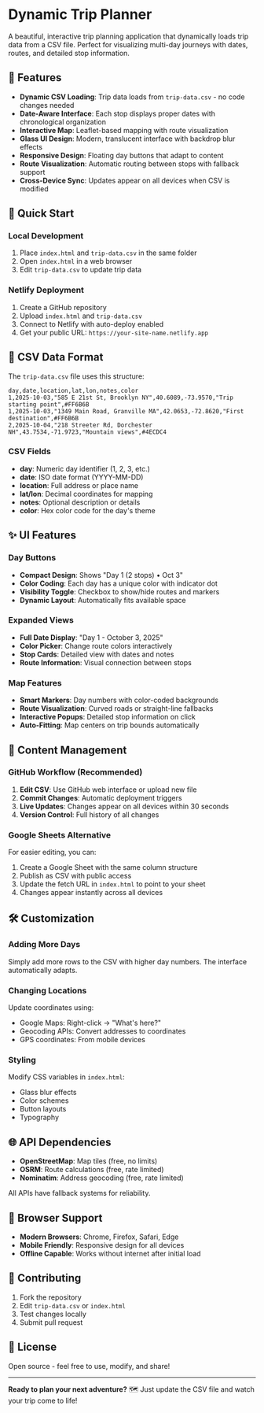 # Dynamic Trip Planner

A beautiful, interactive trip planning application that dynamically loads trip data from a CSV file. Perfect for visualizing multi-day journeys with dates, routes, and detailed stop information.

## 🌟 Features

- **Dynamic CSV Loading**: Trip data loads from `trip-data.csv` - no code changes needed
- **Date-Aware Interface**: Each stop displays proper dates with chronological organization
- **Interactive Map**: Leaflet-based mapping with route visualization
- **Glass UI Design**: Modern, translucent interface with backdrop blur effects
- **Responsive Design**: Floating day buttons that adapt to content
- **Route Visualization**: Automatic routing between stops with fallback support
- **Cross-Device Sync**: Updates appear on all devices when CSV is modified

## 🚀 Quick Start

### Local Development
1. Place `index.html` and `trip-data.csv` in the same folder
2. Open `index.html` in a web browser
3. Edit `trip-data.csv` to update trip data

### Netlify Deployment
1. Create a GitHub repository
2. Upload `index.html` and `trip-data.csv`
3. Connect to Netlify with auto-deploy enabled
4. Get your public URL: `https://your-site-name.netlify.app`

## 📄 CSV Data Format

The `trip-data.csv` file uses this structure:

```csv
day,date,location,lat,lon,notes,color
1,2025-10-03,"585 E 21st St, Brooklyn NY",40.6089,-73.9570,"Trip starting point",#FF6B6B
1,2025-10-03,"1349 Main Road, Granville MA",42.0653,-72.8620,"First destination",#FF6B6B
2,2025-10-04,"218 Streeter Rd, Dorchester NH",43.7534,-71.9723,"Mountain views",#4ECDC4
```

### CSV Fields

- **day**: Numeric day identifier (1, 2, 3, etc.)
- **date**: ISO date format (YYYY-MM-DD)
- **location**: Full address or place name
- **lat/lon**: Decimal coordinates for mapping
- **notes**: Optional description or details
- **color**: Hex color code for the day's theme

## ✨ UI Features

### Day Buttons
- **Compact Design**: Shows "Day 1 (2 stops) • Oct 3"
- **Color Coding**: Each day has a unique color with indicator dot
- **Visibility Toggle**: Checkbox to show/hide routes and markers
- **Dynamic Layout**: Automatically fits available space

### Expanded Views
- **Full Date Display**: "Day 1 - October 3, 2025"
- **Color Picker**: Change route colors interactively
- **Stop Cards**: Detailed view with dates and notes
- **Route Information**: Visual connection between stops

### Map Features
- **Smart Markers**: Day numbers with color-coded backgrounds
- **Route Visualization**: Curved roads or straight-line fallbacks
- **Interactive Popups**: Detailed stop information on click
- **Auto-Fitting**: Map centers on trip bounds automatically

## 🔄 Content Management

### GitHub Workflow (Recommended)
1. **Edit CSV**: Use GitHub web interface or upload new file
2. **Commit Changes**: Automatic deployment triggers
3. **Live Updates**: Changes appear on all devices within 30 seconds
4. **Version Control**: Full history of all changes

### Google Sheets Alternative
For easier editing, you can:
1. Create a Google Sheet with the same column structure
2. Publish as CSV with public access
3. Update the fetch URL in `index.html` to point to your sheet
4. Changes appear instantly across all devices

## 🛠️ Customization

### Adding More Days
Simply add more rows to the CSV with higher day numbers. The interface automatically adapts.

### Changing Locations
Update coordinates using:
- Google Maps: Right-click → "What's here?"
- Geocoding APIs: Convert addresses to coordinates
- GPS coordinates: From mobile devices

### Styling
Modify CSS variables in `index.html`:
- Glass blur effects
- Color schemes
- Button layouts
- Typography

## 🌐 API Dependencies

- **OpenStreetMap**: Map tiles (free, no limits)
- **OSRM**: Route calculations (free, rate limited)
- **Nominatim**: Address geocoding (free, rate limited)

All APIs have fallback systems for reliability.

## 📱 Browser Support

- **Modern Browsers**: Chrome, Firefox, Safari, Edge
- **Mobile Friendly**: Responsive design for all devices
- **Offline Capable**: Works without internet after initial load

## 🤝 Contributing

1. Fork the repository
2. Edit `trip-data.csv` or `index.html`
3. Test changes locally
4. Submit pull request

## 📄 License

Open source - feel free to use, modify, and share!

---

**Ready to plan your next adventure?** 🗺️ Just update the CSV file and watch your trip come to life!